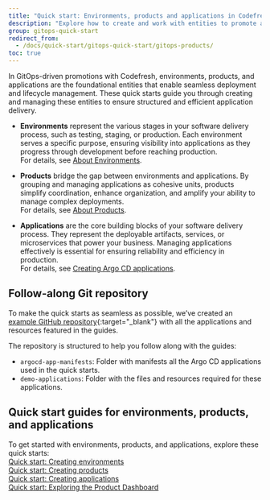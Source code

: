 ```yaml
---
title: "Quick start: Environments, products and applications in Codefresh GitOps"
description: "Explore how to create and work with entities to promote and deploy applications"
group: gitops-quick-start
redirect_from:
  - /docs/quick-start/gitops-quick-start/gitops-products/
toc: true
---
```



In GitOps-driven promotions with Codefresh, environments, products, and applications are the foundational entities that enable seamless deployment and lifecycle management. These quick starts guide you through creating and managing these entities to ensure structured and efficient application delivery.

* **Environments** represent the various stages in your software delivery process, such as testing, staging, or production. Each environment serves a specific purpose, ensuring visibility into applications as they progress through development before reaching production.  
For details, see [About Environments]({{site.baseurl}}/docs/environments/environments-overview/).

* **Products** bridge the gap between environments and applications. By grouping and managing applications as cohesive units, products simplify coordination, enhance organization, and amplify your ability to manage complex deployments.  
For details, see [About Products]({{site.baseurl}}/docs/products/about-products/).

* **Applications** are the core building blocks of your software delivery process. They represent the deployable artifacts, services, or microservices that power your business. Managing applications effectively is essential for ensuring reliability and efficiency in production.  
For details, see [Creating Argo CD applications]({{site.baseurl}}/docs/deployments/gitops/create-application/).

## Follow-along Git repository
To make the quick starts as seamless as possible, we’ve created an [example GitHub repository](https://github.com/codefresh-sandbox/codefresh-quickstart-demo/tree/main/argocd-app-manifests){:target="\_blank"} with all the applications and resources featured in the guides. 

The repository is structured to help you follow along with the guides:
* `argocd-app-manifests`: Folder with manifests all the Argo CD applications used in the quick starts.
* `demo-applications`: Folder with the files and resources required for these applications.

## Quick start guides for environments, products, and applications

To get started with environments, products, and applications, explore these quick starts:  
[Quick start: Creating environments]({{site.baseurl}}/docs/gitops-quick-start/quick-start-gitops-environments/)  
[Quick start: Creating products]({{site.baseurl}}/docs/gitops-quick-start/quick-start-product-create/)  
[Quick start: Creating applications]({{site.baseurl}}/docs/gitops-quick-start/create-app-ui/)  
[Quick start: Exploring the Product Dashboard]({{site.baseurl}}/docs/gitops-quick-start/quick-start-product-dashboard/)  



















